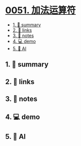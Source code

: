 # [0051. 加法运算符](https://github.com/Tdahuyou/javascript/tree/main/0051.%20%E5%8A%A0%E6%B3%95%E8%BF%90%E7%AE%97%E7%AC%A6)


<!-- region:toc -->
- [1. 📝 summary](#1--summary-27)
- [2. 🔗 links](#2--links-27)
- [3. 📒 notes](#3--notes-27)
- [4. 💻 demo](#4--demo-27)
- [5. 🤖 AI](#5--ai-27)
<!-- endregion:toc -->

## 1. 📝 summary

## 2. 🔗 links
## 3. 📒 notes
## 4. 💻 demo
## 5. 🤖 AI
